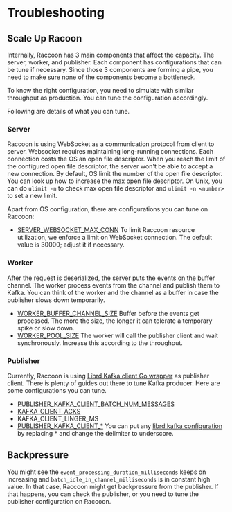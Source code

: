 # Troubleshooting

## Scale Up Racoon

Internally, Raccoon has 3 main components that affect the capacity. The server, worker, and publisher. Each component has configurations that can be tune if necessary. Since those 3 components are forming a pipe, you need to make sure none of the components become a bottleneck.

To know the right configuration, you need to simulate with similar throughput as production. You can tune the configuration accordingly.

Following are details of what you can tune.

### Server

Raccoon is using WebSocket as a communication protocol from client to server. Websocket requires maintaining long-running connections. Each connection costs the OS an open file descriptor. When you reach the limit of the configured open file descriptor, the server won't be able to accept a new connection. By default, OS limit the number of the open file descriptor. You can look up how to increase the max open file descriptor. On Unix, you can do `ulimit -n` to check max open file descriptor and `ulimit -n <number>` to set a new limit.

Apart from OS configuration, there are configurations you can tune on Raccoon:

* [SERVER\_WEBSOCKET\_MAX\_CONN](https://odpf.gitbook.io/raccoon/reference/configurations#server_websocket_max_conn) To limit Raccoon resource utilization, we enforce a limit on WebSocket connection. The default value is 30000; adjust it if necessary.

### Worker

After the request is deserialized, the server puts the events on the buffer channel. The worker process events from the channel and publish them to Kafka. You can think of the worker and the channel as a buffer in case the publisher slows down temporarily.

* [WORKER\_BUFFER\_CHANNEL\_SIZE](https://odpf.gitbook.io/raccoon/reference/configurations#worker_buffer_channel_size) Buffer before the events get processed. The more the size, the longer it can tolerate a temporary spike or slow down.
* [WORKER\_POOL\_SIZE](https://odpf.gitbook.io/raccoon/reference/configurations#worker_pool_size) The worker will call the publisher client and wait synchronously. Increase this according to the throughput.

### Publisher

Currently, Raccoon is using [Librd Kafka client Go wrapper](https://github.com/confluentinc/confluent-kafka-go) as publisher client. There is plenty of guides out there to tune Kafka producer. Here are some configurations you can tune.

* [PUBLISHER\_KAFKA\_CLIENT\_BATCH\_NUM\_MESSAGES](https://github.com/edenhill/librdkafka/blob/master/CONFIGURATION.md)
* [KAFKA\_CLIENT\_ACKS](https://odpf.gitbook.io/raccoon/reference/configurations#publisher_kafka_client_acks)
* KAFKA\_CLIENT\_LINGER\_MS
* [PUBLISHER_KAFKA\_CLIENT_\*](https://odpf.gitbook.io/raccoon/reference/configurations#publisher_kafka_client_) You can put any [librd kafka configuration](https://github.com/edenhill/librdkafka/blob/master/CONFIGURATION.md) by replacing \* and change the delimiter to underscore.

## Backpressure

You might see the `event_processing_duration_milliseconds` keeps on increasing and `batch_idle_in_channel_milliseconds` is in constant high value. In that case, Raccoon might get backpressure from the publisher. If that happens, you can check the publisher, or you need to tune the publisher configuration on Raccoon.

